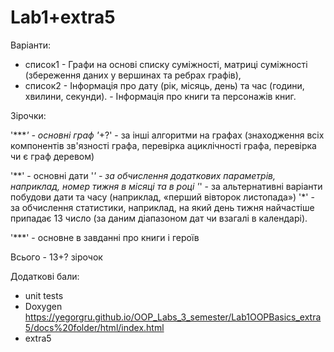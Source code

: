 # Lab1+extra5

Варіанти:
- список1 - Графи на основі списку суміжності, матриці суміжності (збереження даних у вершинах та ребрах графів),
- список2 - Інформація про дату (рік, місяць, день) та час (години, хвилини, секунди).
          - Інформація про книги та персонажів книг.
         
         
Зірочки:

'****' - основні граф
'*+?' - за інші алгоритми на графах (знаходження всіх компонентів зв'язності графа, перевірка ациклічності графа, перевірка чи є граф деревом)

'**' - основні дати
'*' - за обчислення додаткових параметрів, наприклад, номер тижня в місяці та в році
'*' - за альтернативні варіанти побудови дати та часу (наприклад, «перший вівторок листопада»)
'*' - за обчислення статистики, наприклад, на який день тижня найчастіше припадає 13 число (за даним діапазоном дат чи взагалі в календарі).

'***' - основне в завданні про книги і героїв




Всього - 13+? зірочок



Додаткові бали:
- unit tests
- Doxygen https://yegorgru.github.io/OOP_Labs_3_semester/Lab1OOPBasics_extra5/docs%20folder/html/index.html
- extra5

